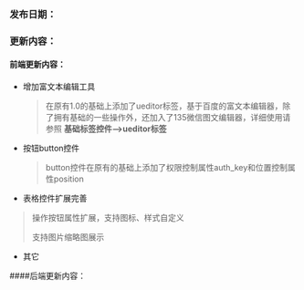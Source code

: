### 发布日期：

### 更新内容：

#### 前端更新内容：

* 增加富文本编辑工具
    > 在原有1.0的基础上添加了ueditor标签，基于百度的富文本编辑器，除了拥有基础的一些操作外，还加入了135微信图文编辑器，详细使用请参照   **基础标签控件-->ueditor标签**
* 按钮button控件
    >button控件在原有的基础上添加了权限控制属性auth_key和位置控制属性position
* 表格控件扩展完善
    
> 操作按钮属性扩展，支持图标、样式自定义
>
> 支持图片缩略图展示

* 其它

####后端更新内容：



